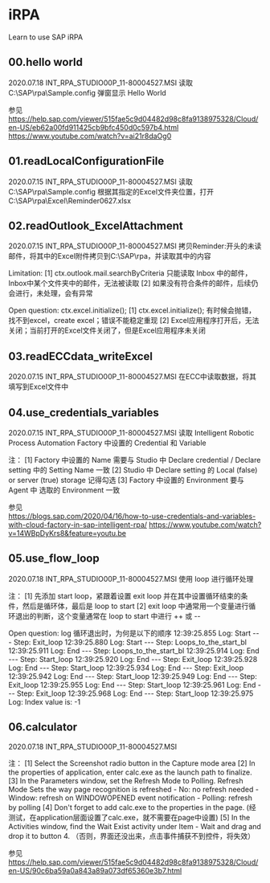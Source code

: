 # iRPA
Learn to use SAP iRPA



00.hello world
-----------------------------------------------
2020.07.18
INT_RPA_STUDIO00P_11-80004527.MSI
读取 C:\SAP\rpa\Sample.config
弹窗显示 Hello World

参见
https://help.sap.com/viewer/515fae5c9d04482d98c8fa9138975328/Cloud/en-US/eb62a00fd911425cb9bfc450d0c597b4.html
https://www.youtube.com/watch?v=ai21r8daOg0 



01.readLocalConfigurationFile
-----------------------------------------------
2020.07.15
INT_RPA_STUDIO00P_11-80004527.MSI
读取 C:\SAP\rpa\Sample.config
根据其指定的Excel文件夹位置，打开 C:\SAP\rpa\Excel\Reminder0627.xlsx



02.readOutlook_ExcelAttachment
-----------------------------------------------
2020.07.15
INT_RPA_STUDIO00P_11-80004527.MSI
拷贝Reminder:开头的未读邮件，将其中的Excel附件拷贝到C:\SAP\rpa，并读取其中的内容

Limitation: 
[1] ctx.outlook.mail.searchByCriteria 只能读取 Inbox 中的邮件，Inbox中某个文件夹中的邮件，无法被读取
[2] 如果没有符合条件的邮件，后续仍会进行，未处理，会有异常

Open question: ctx.excel.initialize();
[1] ctx.excel.initialize(); 有时候会抛错，找不到excel，create excel；错误不能稳定重现
[2] Excel应用程序打开后，无法关闭；当前打开的Excel文件关闭了，但是Excel应用程序未关闭



03.readECCdata_writeExcel
-----------------------------------------------
2020.07.15
INT_RPA_STUDIO00P_11-80004527.MSI
在ECC中读取数据，将其填写到Excel文件中



04.use_credentials_variables
-----------------------------------------------
2020.07.15
INT_RPA_STUDIO00P_11-80004527.MSI
读取 Intelligent Robotic Process Automation Factory  中设置的 Credential 和 Variable

注：
[1] Factory  中设置的 Name 需要与 Studio 中 Declare credential / Declare setting 中的 Setting Name 一致
[2] Studio 中 Declare setting 的 Local (false) or server (true) storage 记得勾选
[3] Factory  中设置的 Environment 要与 Agent 中 选取的 Environment 一致

参见  
https://blogs.sap.com/2020/04/16/how-to-use-credentials-and-variables-with-cloud-factory-in-sap-intelligent-rpa/
https://www.youtube.com/watch?v=14WBpDyKrs8&feature=youtu.be



05.use_flow_loop
-----------------------------------------------
2020.07.18
INT_RPA_STUDIO00P_11-80004527.MSI
使用 loop 进行循环处理

注：
[1] 先添加 start loop，紧跟着设置 exit loop 并在其中设置循环结束的条件，然后是循环体，最后是 loop to start
[2] exit loop 中通常用一个变量进行循环退出的判断，这个变量通常在 loop to start 中进行 ++ 或 --

Open question: log
    循环退出时，为何是以下的顺序
    12:39:25.855 Log: Start --- Step: Exit_loop
    12:39:25.880 Log: Start --- Step: Loops_to_the_start_bl
    12:39:25.911 Log: End --- Step: Loops_to_the_start_bl
    12:39:25.914 Log: End --- Step: Start_loop
    12:39:25.920 Log: End --- Step: Exit_loop
    12:39:25.928 Log: End --- Step: Start_loop
    12:39:25.934 Log: End --- Step: Exit_loop
    12:39:25.942 Log: End --- Step: Start_loop
    12:39:25.949 Log: End --- Step: Exit_loop
    12:39:25.955 Log: End --- Step: Start_loop
    12:39:25.961 Log: End --- Step: Exit_loop
    12:39:25.968 Log: End --- Step: Start_loop
    12:39:25.975 Log: Index value is: -1



06.calculator
-----------------------------------------------
2020.07.18
INT_RPA_STUDIO00P_11-80004527.MSI

注：
[1] Select the Screenshot radio button in the Capture mode area
[2] In the properties of application, enter calc.exe as the launch path to finalize.
[3] In the Parameters window, set the Refresh Mode to Polling.
    Refresh Mode
    Sets the way page recognition is refreshed
    - No: no refresh needed
    - Window: refresh on WINDOWOPENED event notification
    - Polling: refresh by polling
[4] Don't forget to add calc.exe to the properties in the page. (经测试，在application层面设置了calc.exe，就不需要在page中设置)
[5] In the Activities window, find the Wait Exist activity under Item - Wait and drag and drop it to button 4. （否则，界面还没出来，点击事件捕获不到控件，将失效）

参见
https://help.sap.com/viewer/515fae5c9d04482d98c8fa9138975328/Cloud/en-US/90c6ba59a0a843a89a073df65360e3b7.html
